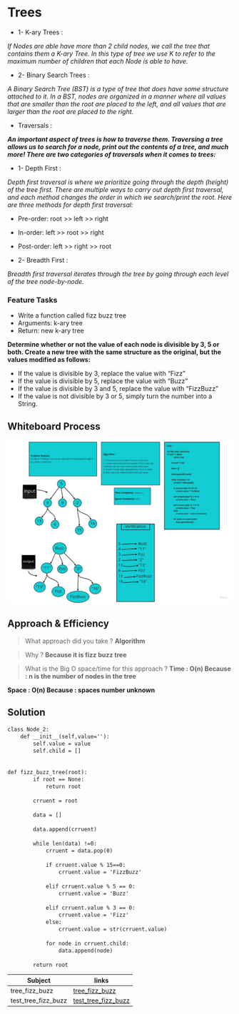 # Trees


* 1- K-ary Trees :

*If Nodes are able have more than 2 child nodes, we call the tree that contains them a K-ary Tree. In this type of tree we use K to refer to the maximum number of children that each Node is able to have.* 


* 2- Binary Search Trees :

*A Binary Search Tree (BST) is a type of tree that does have some structure attached to it. In a BST, nodes are organized in a manner where all values that are smaller than the root are placed to the left, and all values that are larger than the root are placed to the right.* 

* Traversals :

***An important aspect of trees is how to traverse them. Traversing a tree allows us to search for a node, print out the contents of a tree, and much more! There are two categories of traversals when it comes to trees:***

- 1- Depth First :

*Depth first traversal is where we prioritize going through the depth (height) of the tree first. There are multiple ways to carry out depth first traversal, and each method changes the order in which we search/print the root. Here are three methods for depth first traversal:*

* Pre-order: root >> left >> right

* In-order: left >> root >> right

* Post-order: left >> right >> root

 
* 2- Breadth First :

*Breadth first traversal iterates through the tree by going through each level of the tree node-by-node.*

### Feature Tasks

* Write a function called fizz buzz tree
* Arguments: k-ary tree
* Return: new k-ary tree

**Determine whether or not the value of each node is divisible by 3, 5 or both. Create a new tree with the same structure as the original, but the values modified as follows:**

* If the value is divisible by 3, replace the value with “Fizz”
* If the value is divisible by 5, replace the value with “Buzz”
* If the value is divisible by 3 and 5, replace the value with “FizzBuzz”
* If the value is not divisible by 3 or 5, simply turn the number into a String.

## Whiteboard Process

![](tree-fizz-buzz.jpg)

## Approach & Efficiency

> What approach did you take ?
**Algorithm**

> Why ? 
**Because it is fizz buzz tree** 

> What is the Big O space/time for this approach ?
**Time : O(n) Because : n is the number of nodes in the tree**

**Space : O(n) Because : spaces number unknown**

## Solution
```
class Node_2:
    def __init__(self,value=''):
        self.value = value
        self.child = []


def fizz_buzz_tree(root):
        if root == None:
            return root
        
        crruent = root

        data = []

        data.append(crruent)

        while len(data) !=0:
            crruent = data.pop(0)

            if crruent.value % 15==0:
                crruent.value = 'FizzBuzz'

            elif crruent.value % 5 == 0:
                crruent.value = 'Buzz'

            elif crruent.value % 3 == 0:
                crruent.value = 'Fizz'
            else:
                crruent.value = str(crruent.value)

            for node in crruent.child:
                data.append(node)

        return root

```

| Subject     | links |
| ----------- | ----------- |
| tree_fizz_buzz | [tree_fizz_buzz](trees/trees.py) |
| test_tree_fizz_buzz | [test_tree_fizz_buzz](tests/test_trees.py) |

